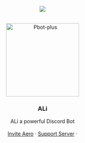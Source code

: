 <center><img src="https://capsule-render.vercel.app/api?type=waving&color=gradient&height=200&section=header&text=Aero&fontSize=80&fontAlignY=35&animation=twinkling&fontColor=gradient" /></center>

<!-- PROJECT LOGO -->
<br />
<p align="center">
  <a href="https://github.com/brblacky/ALi">
    <img src="https://media.discordapp.net/attachments/841728122633715743/867392701997908008/uwp1269208-01.jpeg" alt="Pbot-plus" width="200" height="200">
  </a>

  <h3 align="center">ALi</h3>

  <p align="center">
    ALi a powerful Discord Bot
    <br />
    <br />
    <a href="https://discord.com/api/oauth2/authorize?client_id=912627846999052328&permissions=36768832&scope=applications.commands%20bot">Invite Aero</a>
    ·
    <a href="https://discord.gg/shtMdyphkH">Support Server</a>
    ·
  </p>
</p>
